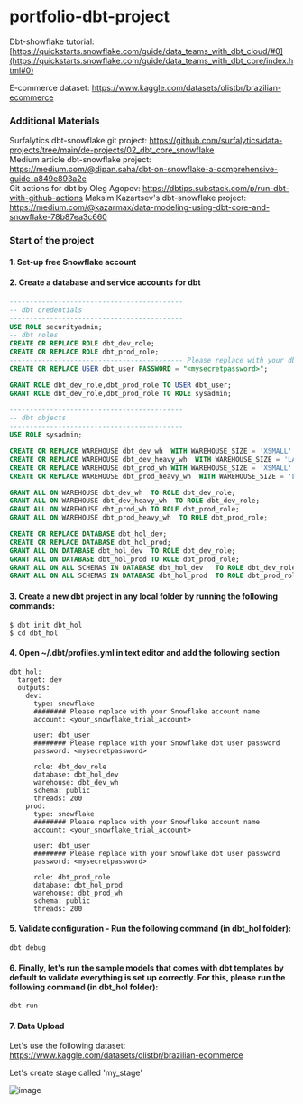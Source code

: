 # portfolio-dbt-project

Dbt-showflake tutorial: [https://quickstarts.snowflake.com/guide/data_teams_with_dbt_cloud/#0](https://quickstarts.snowflake.com/guide/data_teams_with_dbt_core/index.html#0)

E-commerce dataset: https://www.kaggle.com/datasets/olistbr/brazilian-ecommerce

### Additional Materials

Surfalytics dbt-snowflake git project: https://github.com/surfalytics/data-projects/tree/main/de-projects/02_dbt_core_snowflake </br>
Medium article dbt-snowflake project: https://medium.com/@dipan.saha/dbt-on-snowflake-a-comprehensive-guide-a849e893a2e </br>
Git actions for dbt by Oleg Agopov: https://dbtips.substack.com/p/run-dbt-with-github-actions
Maksim Kazartsev's dbt-snowflake project: https://medium.com/@kazarmax/data-modeling-using-dbt-core-and-snowflake-78b87ea3c660

### Start of the project

#### 1. Set-up free Snowflake account
#### 2. Create a database and service accounts for dbt

```sql
-------------------------------------------
-- dbt credentials
-------------------------------------------
USE ROLE securityadmin;
-- dbt roles
CREATE OR REPLACE ROLE dbt_dev_role;
CREATE OR REPLACE ROLE dbt_prod_role;
------------------------------------------- Please replace with your dbt user password
CREATE OR REPLACE USER dbt_user PASSWORD = "<mysecretpassword>";

GRANT ROLE dbt_dev_role,dbt_prod_role TO USER dbt_user;
GRANT ROLE dbt_dev_role,dbt_prod_role TO ROLE sysadmin;

-------------------------------------------
-- dbt objects
-------------------------------------------
USE ROLE sysadmin;

CREATE OR REPLACE WAREHOUSE dbt_dev_wh  WITH WAREHOUSE_SIZE = 'XSMALL' AUTO_SUSPEND = 60 AUTO_RESUME = TRUE MIN_CLUSTER_COUNT = 1 MAX_CLUSTER_COUNT = 1 INITIALLY_SUSPENDED = TRUE;
CREATE OR REPLACE WAREHOUSE dbt_dev_heavy_wh  WITH WAREHOUSE_SIZE = 'LARGE' AUTO_SUSPEND = 60 AUTO_RESUME = TRUE MIN_CLUSTER_COUNT = 1 MAX_CLUSTER_COUNT = 1 INITIALLY_SUSPENDED = TRUE;
CREATE OR REPLACE WAREHOUSE dbt_prod_wh WITH WAREHOUSE_SIZE = 'XSMALL' AUTO_SUSPEND = 60 AUTO_RESUME = TRUE MIN_CLUSTER_COUNT = 1 MAX_CLUSTER_COUNT = 1 INITIALLY_SUSPENDED = TRUE;
CREATE OR REPLACE WAREHOUSE dbt_prod_heavy_wh  WITH WAREHOUSE_SIZE = 'LARGE' AUTO_SUSPEND = 60 AUTO_RESUME = TRUE MIN_CLUSTER_COUNT = 1 MAX_CLUSTER_COUNT = 1 INITIALLY_SUSPENDED = TRUE;

GRANT ALL ON WAREHOUSE dbt_dev_wh  TO ROLE dbt_dev_role;
GRANT ALL ON WAREHOUSE dbt_dev_heavy_wh  TO ROLE dbt_dev_role;
GRANT ALL ON WAREHOUSE dbt_prod_wh TO ROLE dbt_prod_role;
GRANT ALL ON WAREHOUSE dbt_prod_heavy_wh  TO ROLE dbt_prod_role;

CREATE OR REPLACE DATABASE dbt_hol_dev; 
CREATE OR REPLACE DATABASE dbt_hol_prod; 
GRANT ALL ON DATABASE dbt_hol_dev  TO ROLE dbt_dev_role;
GRANT ALL ON DATABASE dbt_hol_prod TO ROLE dbt_prod_role;
GRANT ALL ON ALL SCHEMAS IN DATABASE dbt_hol_dev   TO ROLE dbt_dev_role;
GRANT ALL ON ALL SCHEMAS IN DATABASE dbt_hol_prod  TO ROLE dbt_prod_role;
```

#### 3. Create a new dbt project in any local folder by running the following commands:

```
$ dbt init dbt_hol
$ cd dbt_hol
```

#### 4. Open ~/.dbt/profiles.yml in text editor and add the following section
```
dbt_hol:
  target: dev
  outputs:
    dev:
      type: snowflake
      ######## Please replace with your Snowflake account name
      account: <your_snowflake_trial_account>
      
      user: dbt_user
      ######## Please replace with your Snowflake dbt user password
      password: <mysecretpassword>
      
      role: dbt_dev_role
      database: dbt_hol_dev
      warehouse: dbt_dev_wh
      schema: public
      threads: 200
    prod:
      type: snowflake
      ######## Please replace with your Snowflake account name
      account: <your_snowflake_trial_account>
      
      user: dbt_user
      ######## Please replace with your Snowflake dbt user password
      password: <mysecretpassword>
      
      role: dbt_prod_role
      database: dbt_hol_prod
      warehouse: dbt_prod_wh
      schema: public
      threads: 200
```
#### 5. Validate configuration - Run the following command (in dbt_hol folder):

```
dbt debug
```

#### 6. Finally, let's run the sample models that comes with dbt templates by default to validate everything is set up correctly. For this, please run the following command (in dbt_hol folder):

```
dbt run
```
#### 7. Data Upload

Let's use the following dataset: https://www.kaggle.com/datasets/olistbr/brazilian-ecommerce

Let's create stage called 'my_stage'

![image](https://github.com/nikita-volynets/portfolio-dbt-project/assets/22579201/5529297e-fc51-40d8-b332-97f43aa9feed)
